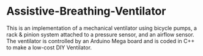 # Assistive-Breathing-Ventilator

This is an implementation of a mechanical ventilator using bicycle pumps, a rack & pinion system attached to a pressure sensor, and an airflow sensor. The ventilator is controlled by an Arduino Mega board and is coded in C++ to make a low-cost DIY Ventilator.
